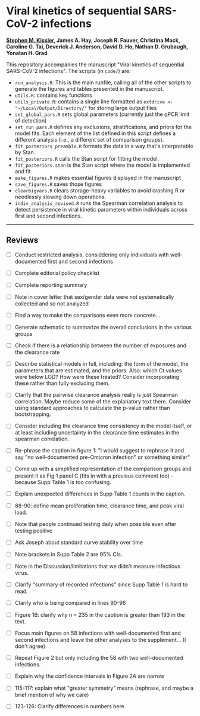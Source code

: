# Viral kinetics of sequential SARS-CoV-2 infections
__[Stephen M. Kissler](mailto:skissler@hsph.harvard.edu), James A. Hay, Joseph R. Fauver, Christina Mack, Caroline G. Tai, Deverick J. Anderson, David D. Ho, Nathan D. Grubaugh, Yonatan H. Grad__

This repository accompanies the manuscript "Viral kinetics of sequential SARS-CoV-2 infections". The scripts (in `code/`) are: 

- `run_analysis.R`: This is the main runfile, calling all of the other scripts to generate the figures and tables presented in the manuscript. 
- `utils.R`: contains key functions 
- `utils_private.R`: contains a single line formatted as `extdrive <- "~/Local/Output/Directory/"` for storing large output files 
- `set_global_pars.R` sets global parameters (currently just the qPCR limit of detection) 
- `set_run_pars.R` defines any exclusions, stratifications, and priors for the model fits. Each element of the list defined in this script defines a different analysis (i.e., a different set of comparison groups). 
- `fit_posteriors_preamble.R` formats the data in a way that's interpretable by Stan.
- `fit_posteriors.R` calls the Stan script for fitting the model.
- `fit_posteriors.stan` is the Stan script where the model is implemented and fit. 
- `make_figures.R` makes essential figures displayed in the manuscript
- `save_figures.R` saves those figures 
- `clearbigvars.R` clears storage-heavy variables to avoid crashing R or needlessly slowing down operations. 
- `indiv_analysis_revised.R` runs the Spearman correlation analysis to detect persistence in viral kinetic parameters within individuals across first and second infections. 


---

## Reviews

- [ ] Conduct restricted analysis, considdering only individuals with well-documented first and second infections 
- [ ] Complete editorial policy checklist
- [ ] Complete reporting summary 
- [ ] Note in cover letter that sex/gender data were not systematically collected and so not analyzed 

- [ ] Find a way to make the comparisons even more concrete... 
- [ ] Generate schematic to summarize the overall conclusions in the various groups 
- [ ] Check if there is a relationship between the number of exposures and the clearance rate 
- [ ] Describe statistical models in full, including: the form of the model, the parameters that are estimated, and the priors. Also: which Ct values were below LOD? How were these treated? Consider incorporating these rather than fully excluding them. 
- [ ] Clarify that the pairwise clearance analysis really is just Spearman correlation. Maybe reduce some of the explanatory text there. Consider using standard approaches to calculate the p-value rather than bootstrapping. 
- [ ] Consider including the clearance time consistency in the model itself, or at least including uncertainty in the clearance time estimates in the spearman correlation. 

- [ ] Re-phrase the caption in figure 1: "I would suggest to rephrase it and say "no well-documented pre-Omicron infection" or something similar"
- [ ] Come up with a simplified representation of the comparison groups and present it as Fig 1 panel C (fits in with a previous comment too) - because Supp Table 1 is too confusing. 
- [ ] Explain unexpected differences in Supp Table 1 counts in the caption. 
- [ ] 88-90: define mean proliferation time, clearance time, and peak viral load. 
- [ ] Note that people continued testing daily when possible even after testing positive 
- [ ] Ask Joseph about standard curve stability over time 
- [ ] Note brackets in Supp Table 2 are 95% CIs. 
- [ ] Note in the Discussion/limitations that we didn't measure infectious virus. 

- [ ] Clarify "summary of recorded infections" since Supp Table 1 is hard to read. 
- [ ] Clarify who is being compared in lines 90-96 
- [ ] Figure 1B: clarify why n = 235 in the caption is greater than 193 in the text. 
- [ ] Focus main figures on 58 infections with well-documented first and second infections and leave the other analyses to the supplement... (I don't agree) 
- [ ] Repeat Figure 2 but only including the 58 with two well-documented infections. 
- [ ] Explain why the confidence intervals in Figure 2A are narrow
- [ ] 115-117: explain what "greater symmetry" means (rephrase, and maybe a brief mention of why we care) 
- [ ] 123-126: Clarify differences in numbers here. 








